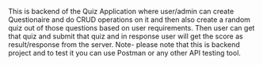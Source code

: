 This is backend of the Quiz Application where user/admin can create Questionaire and do CRUD operations on it and then also create a random quiz out of those questions based 
on user requirements.
Then user can get that quiz and submit that quiz and in response user will get the score as result/response from the server.
Note- please note that this is backend project and to test it you can use Postman or any other API testing tool.
